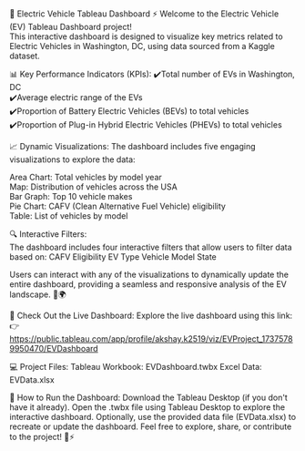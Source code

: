 🚗 Electric Vehicle Tableau Dashboard ⚡
Welcome to the Electric Vehicle (EV) Tableau Dashboard project! <br> This interactive dashboard is designed to visualize key metrics related to Electric Vehicles in Washington, DC, using data sourced from a Kaggle dataset.<br>

📊 Key Performance Indicators (KPIs):
✔️Total number of EVs in Washington, DC<br>
✔️Average electric range of the EVs<br>
✔️Proportion of Battery Electric Vehicles (BEVs) to total vehicles<br>
✔️Proportion of Plug-in Hybrid Electric Vehicles (PHEVs) to total vehicles<br>

📈 Dynamic Visualizations:
The dashboard includes five engaging visualizations to explore the data:

Area Chart: Total vehicles by model year<br>
Map: Distribution of vehicles across the USA<br>
Bar Graph: Top 10 vehicle makes<br>
Pie Chart: CAFV (Clean Alternative Fuel Vehicle) eligibility<br>
Table: List of vehicles by model<br>

🔍 Interactive Filters:<br>
The dashboard includes four interactive filters that allow users to filter data based on:
CAFV Eligibility
EV Type
Vehicle Model
State

Users can interact with any of the visualizations to dynamically update the entire dashboard, providing a seamless and responsive analysis of the EV landscape. 🚗🌍<br>

🌟 Check Out the Live Dashboard:
Explore the live dashboard using this link:👉 https://public.tableau.com/app/profile/akshay.k2519/viz/EVProject_17375789950470/EVDashboard

💻 Project Files:
Tableau Workbook: EVDashboard.twbx
Excel Data: EVData.xlsx

📝 How to Run the Dashboard:
Download the Tableau Desktop (if you don't have it already).
Open the .twbx file using Tableau Desktop to explore the interactive dashboard.
Optionally, use the provided data file (EVData.xlsx) to recreate or update the dashboard.
Feel free to explore, share, or contribute to the project! 🚗⚡